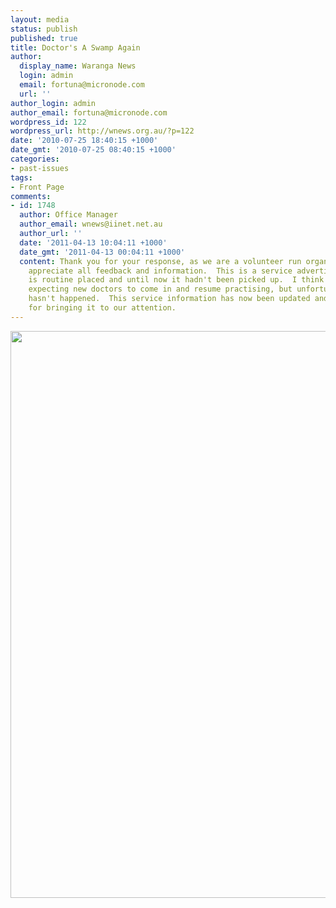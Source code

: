 ```yaml
---
layout: media
status: publish
published: true
title: Doctor's A Swamp Again
author:
  display_name: Waranga News
  login: admin
  email: fortuna@micronode.com
  url: ''
author_login: admin
author_email: fortuna@micronode.com
wordpress_id: 122
wordpress_url: http://wnews.org.au/?p=122
date: '2010-07-25 18:40:15 +1000'
date_gmt: '2010-07-25 08:40:15 +1000'
categories:
- past-issues
tags:
- Front Page
comments:
- id: 1748
  author: Office Manager
  author_email: wnews@iinet.net.au
  author_url: ''
  date: '2011-04-13 10:04:11 +1000'
  date_gmt: '2011-04-13 00:04:11 +1000'
  content: Thank you for your response, as we are a volunteer run organisation, we
    appreciate all feedback and information.  This is a service advertisement that
    is routine placed and until now it hadn't been picked up.  I think we were all
    expecting new doctors to come in and resume practising, but unfortunately that
    hasn't happened.  This service information has now been updated and thank you
    for bringing it to our attention.
---
```


<a href="{{ site.url }}/images/2010/07/July-22-2010.jpg"><img class="alignnone size-full wp-image-114" title="July 22, 2010" src="{{ site.url }}/images/2010/07/July-22-2010.jpg" alt="" width="624" height="907" /></a>
